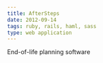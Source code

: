 ```yaml
---
title: AfterSteps
date: 2012-09-14
tags: ruby, rails, haml, sass
type: web application
---
```


End-of-life planning software
